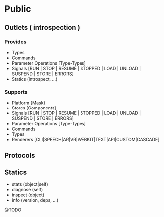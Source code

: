 # Public

## Outlets ( introspection )

### Provides 

- Types 
- Commands 
- Parameter Operations [Type-Types]
- Signals [RUN | STOP | RESUME | STOPPED | LOAD | UNLOAD | SUSPEND | STORE | ERRORS]
- Statics (introspect, ...)

### Supports

- Platform {Mask}
- Stores [Components]
- Signals [RUN | STOP | RESUME | STOPPED | LOAD | UNLOAD | SUSPEND | STORE | ERRORS]
- Parameter Operations [Type-Types]
- Commands
- Types
- Renderers [CLI|SPEECH|AR|VR|WEBKIT|TEXT|API|CUSTOM|CASCADE]

## Protocols

## Statics

- stats (object|self)
- diagnose (self)
- inspect (object)
- info (version, deps, ...)

@TODO
